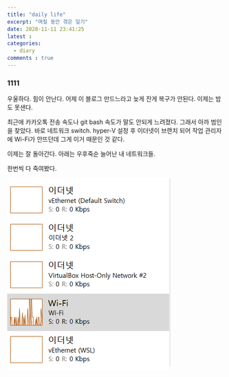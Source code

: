 ```yaml
---
title: "daily life"
excerpt: "며칠 동안 겪은 일기"
date: 2020-11-11 23:41:25
latest : 
categories:
  - diary
comments : true
---
```


### 1111

우울하다. 힘이 안난다. 어제 이 블로그 만드느라고 늦게 잔게 복구가 안된다. 이제는 밤도 못샌다.

최근에 카카오톡 전송 속도나 git bash 속도가 말도 안되게 느려졌다. 그래서 아까 범인을 찾았다. 바로 네트워크 switch.
hyper-V 설정 후 이더넷이 브랜치 되어 작업 관리자에 Wi-Fi가 안뜨던데 그게 이거 때문인 것 같다.

이제는 잘 돌아간다. 아래는 우후죽순 늘어난 내 네트워크들.

한번씩 다 죽여봤다.

![네트워크](assets/images/posts/networklist.png)